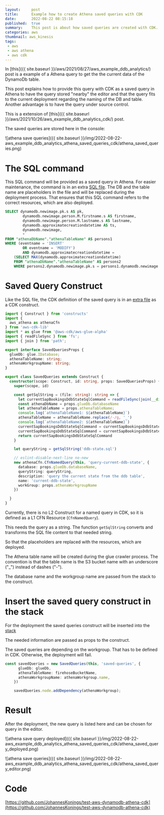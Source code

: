 ```yaml
---
layout:     post
title:      Example how to create Athena saved queries with CDK
date:       2022-08-22 08:15:18
published:  true
summary:    This post is about how saved queries are created with CDK. This is useful to have important queries prepared for any users.
categories: aws
thumbnail: aws_kinesis
tags:
 - aws
 - aws athena
 - aws cdk
---
```

In [this]({{ site.baseurl }}/aws/2021/08/27/aws_example_ddb_analytics/) post is a example of a Athena query to get the the current data of the DynamoDb table.

This post explains how to provide this query with CDK as a saved query in Athena to have the query stored "nearby" the editor and that the query fits to the current deployment regarding the naming of the DB and table.
Another advantage is to have the query under source control.

This is a extension of [this]({{ site.baseurl }}/aws/2021/10/26/aws_example_ddb_analytics_cdk/) post.

The saved queries are stored here in the console:

![athena save queries]({{ site.baseurl }}/img/2022-08-22-aws_example_ddb_analytics_athena_saved_queries_cdk/athena_saved_queries.png)

# The SQL command

This SQL command will be provided as a saved query in Athena. For easier maintenance, the command is in an extra [SQL file](https://github.com/JohannesKonings/test-aws-dynamodb-athena-cdk/blob/main/cdk/lib/saved-queries/ddb-state.sql).
The DB and the table name are placeholders in the file and will be replaced during the deployment process. That ensures that this SQL command refers to the correct resources, which are also deployed.

```sql
SELECT dynamodb.newimage.pk.s AS pk,
        dynamodb.newimage.person.M.firstname.s AS firstname,
        dynamodb.newimage.person.M.lastname.s AS lastname,
        dynamodb.approximatecreationdatetime AS ts,
        dynamodb.newimage,
        *
FROM "athenaDbName"."athenaTableName" AS persons1
WHERE (eventname = 'INSERT'
        OR eventname = 'MODIFY')
        AND dynamodb.approximatecreationdatetime =
    (SELECT MAX(dynamodb.approximatecreationdatetime)
    FROM "athenaDbName"."athenaTableName" AS persons2
    WHERE persons2.dynamodb.newimage.pk.s = persons1.dynamodb.newimage.pk.s);
```


# Saved Query Construct

Like the SQL file, the CDK definition of the saved query is in an [extra](https://github.com/JohannesKonings/test-aws-dynamodb-athena-cdk/blob/main/cdk/lib/saved-queries/saved-queries.ts)[ file](https://github.com/JohannesKonings/test-aws-dynamodb-athena-cdk/blob/main/cdk/lib/saved-queries/saved-queries.ts) as a CDK construct.


```typescript
import { Construct } from 'constructs'
import {
  aws_athena as athenaCfn
} from 'aws-cdk-lib'
import * as glue from '@aws-cdk/aws-glue-alpha'
import { readFileSync } from 'fs';
import { join } from 'path';

export interface SavedQueriesProps {
  glueDb: glue.IDatabase;
  athenaTableName: string;
  athenaWorkgroupName: string;
}

export class SavedQueries extends Construct {
  constructor(scope: Construct, id: string, props: SavedQueriesProps) {
    super(scope, id)

    const getSqlString = (file: string): string => {
      let currentSapBookingsDdbStateSqlCommand = readFileSync(join(__dirname, `${file}`), 'utf-8').toString()
      const athenaDbName = props.glueDb.databaseName
      let athenaTableName = props.athenaTableName;
      console.log(`athenaTableName1: ${athenaTableName}`)
      athenaTableName = athenaTableName.replace(/-/g, '_')
      console.log(`athenaTableName2: ${athenaTableName}`)
      currentSapBookingsDdbStateSqlCommand = currentSapBookingsDdbStateSqlCommand.replace(/athenaDbName/g, athenaDbName)
      currentSapBookingsDdbStateSqlCommand = currentSapBookingsDdbStateSqlCommand.replace(/athenaTableName/g, athenaTableName)
      return currentSapBookingsDdbStateSqlCommand
    }

    let queryString = getSqlString('ddb-state.sql')

    // eslint-disable-next-line no-new
    new athenaCfn.CfnNamedQuery(this, 'query-current-ddb-state', {
      database: props.glueDb.databaseName,
      queryString: queryString,
      description: 'query the current state from the ddb table',
      name: 'current-ddb-state',
      workGroup: props.athenaWorkgroupName
    })

  }
}
```

Currently, there is no L2 Construct for a named query in CDK, so it is defined as a L1 CFN Resource (`CfnNamedQuery`).

This needs the query as a string. The function `getSqlString` converts and transforms the SQL file content to that needed string.

So that the placeholders are replaced with the resources, which are deployed.

The Athena table name will be created during the glue crawler process. The convention is that the table name is the S3 bucket name with an underscore ("_") instead of dashes ("-").

The database name and the workgroup name are passed from the stack to the construct.

# Insert the saved query construct in the stack

For the deployment the saved queries construct will be inserted into the [stack](https://github.com/JohannesKonings/test-aws-dynamodb-athena-cdk/blob/main/cdk/lib/cdk-stack.ts#L211)

The needed information are passed as props to the construct.

The saved queries are depending on the workgroup. That has to be defined in CDK. Otherwise, the deployment will fail.

```typescript
const savedQueries = new SavedQueries(this, 'saved-queries', {
      glueDb: glueDb,
      athenaTableName: firehoseBucketName,
      athenaWorkgroupName: athenaWorkgroup.name,
    })

    savedQueries.node.addDependency(athenaWorkgroup);
```


# Result
After the deployment, the new query is listed here and can be chosen for query in the editor.

![athena save query deployed]({{ site.baseurl }}/img/2022-08-22-aws_example_ddb_analytics_athena_saved_queries_cdk/athena_saved_query_deployed.png)

![athena save queries]({{ site.baseurl }}/img/2022-08-22-aws_example_ddb_analytics_athena_saved_queries_cdk/athena_saved_query_editor.png)

# Code

[https://github.com/JohannesKonings/test-aws-dynamodb-athena-cdk](https://github.com/JohannesKonings/test-aws-dynamodb-athena-cdk)

